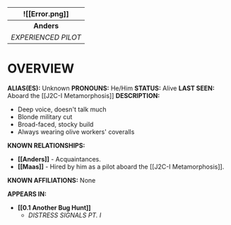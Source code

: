 
|   ![[Error.png]]    |
| :-----------------: |
|     **Anders**      |
| *EXPERIENCED PILOT* |

# **OVERVIEW**
**ALIAS(ES):** Unknown
**PRONOUNS:** He/Him
**STATUS:** Alive
**LAST SEEN:** Aboard the [[J2C-I Metamorphosis]]
**DESCRIPTION:**
- Deep voice, doesn't talk much
- Blonde military cut
- Broad-faced, stocky build
- Always wearing olive workers' coveralls

**KNOWN RELATIONSHIPS:**
- **[[Anders]]** - Acquaintances.
- **[[Maas]]** - Hired by him as a pilot aboard the [[J2C-I Metamorphosis]].

**KNOWN AFFILIATIONS:** None

**APPEARS IN:**
- **[[0.1 Another Bug Hunt]]**
   - *DISTRESS SIGNALS PT. I*
